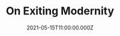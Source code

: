 ---
title: On Exiting Modernity
description: This is going to be exciting.
date: 2021-05-15T11:00:00.000Z
---